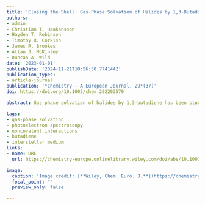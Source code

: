 ```yaml
---
title: 'Closing the Shell: Gas-Phase Solvation of Halides by 1,3-Butadiene'
authors:
- admin
- Christian T. Haakansson
- Hayden T. Robinson
- Timothy R. Corkish
- James R. Brookes
- Allan J. McKinley
- Duncan A. Wild
date: '2023-01-01'
publishDate: '2024-11-21T10:56:50.774144Z'
publication_types:
- article-journal
publication: '*Chemistry – A European Journal, 29*(37)'
doi: https://doi.org/10.1002/chem.202203570

abstract: Gas-phase solvation of halides by 1,3-butadiene has been studied via a combination of photoelectron spectroscopy and density functional theory. Photoelectron spectra for X<sup>−</sup>$\cdots$(C<sub>4</sub>H<sub>6</sub>)<sub>n</sub> (X=Cl, Br, I where n=1-3, 1–3 and 1–7 respectively) are presented. For all complexes, the calculated structures indicate that butadiene is bound in a bidentate fashion through hydrogen-bonding, with the chloride complex showing the greatest degree of stabilisation of the internal C−C rotation of *cis*-butadiene. In both Cl<sup>−</sup> and Br<sup>−</sup> complexes, the first solvation shell is shown to be at least n=4 from the vertical detachment energies (VDEs), however for I<sup>−</sup>, increases in the VDE may suggest a metastable, partially filled, first solvation shell for n=4 and a complete shell at n=6. These results have implications for gas-phase clustering in atmospheric and extraterrestrial environments.

tags:
- gas-phase solvation
- photoelectron spectroscopy
- noncovalent interactions
- butadiene
- interstellar medium
links:
- name: URL
  url: https://chemistry-europe.onlinelibrary.wiley.com/doi/abs/10.1002/chem.202203570

image:
  caption: 'Image credit: [**Wiley, Chem. Euro. J.**](https://chemistry-europe.onlinelibrary.wiley.com/doi/10.1002/chem.202203570)'
  focal_point: ""
  preview_only: false

---
```

